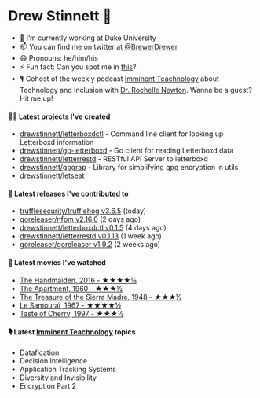 
# Drew Stinnett 👋

- 🔭 I’m currently working at Duke University
- 📫 You can find me on twitter at [@BrewerDrewer](https://twitter.com/BrewerDrewer)
- 😄 Pronouns: he/him/his
- ⚡ Fun fact: Can you spot me in [this](https://www.youtube.com/watch?v=oL9WnB0qHBA)?
- 🎙 Cohost of the weekly podcast [Imminent Teachnology](https://podcast.imminentteachnology.com/) about Technology and Inclusion with [Dr. Rochelle Newton](https://www.linkedin.com/in/drrochellenewton/). Wanna be a guest? Hit me up!

#### 👨‍💻 Latest projects I've created
- [drewstinnett/letterboxdctl](https://github.com/drewstinnett/letterboxdctl) - Command line client for looking up Letterboxd information
- [drewstinnett/go-letterboxd](https://github.com/drewstinnett/go-letterboxd) - Go client for reading Letterboxd data
- [drewstinnett/letterrestd](https://github.com/drewstinnett/letterrestd) - RESTful API Server to letterboxd
- [drewstinnett/gpgrap](https://github.com/drewstinnett/gpgrap) - Library for simplifying gpg encryption in utils
- [drewstinnett/letseat](https://github.com/drewstinnett/letseat)

#### 🚀 Latest releases I've contributed to
- [trufflesecurity/trufflehog v3.6.5](https://github.com/trufflesecurity/trufflehog/releases/tag/v3.6.5) (today)
- [goreleaser/nfpm v2.16.0](https://github.com/goreleaser/nfpm/releases/tag/v2.16.0) (2 days ago)
- [drewstinnett/letterboxdctl v0.1.5](https://github.com/drewstinnett/letterboxdctl/releases/tag/v0.1.5) (4 days ago)
- [drewstinnett/letterrestd v0.1.13](https://github.com/drewstinnett/letterrestd/releases/tag/v0.1.13) (1 week ago)
- [goreleaser/goreleaser v1.9.2](https://github.com/goreleaser/goreleaser/releases/tag/v1.9.2) (2 weeks ago)

#### 🍿 Latest movies I've watched
- [The Handmaiden, 2016 - ★★★★½](https://letterboxd.com/mondodrew/film/the-handmaiden/)
- [The Apartment, 1960 - ★★★½](https://letterboxd.com/mondodrew/film/the-apartment/)
- [The Treasure of the Sierra Madre, 1948 - ★★★½](https://letterboxd.com/mondodrew/film/the-treasure-of-the-sierra-madre/)
- [Le Samouraï, 1967 - ★★★★½](https://letterboxd.com/mondodrew/film/le-samourai/)
- [Taste of Cherry, 1997 - ★★★½](https://letterboxd.com/mondodrew/film/taste-of-cherry/)

#### 🎙 Latest [Imminent Teachnology](https://podcast.imminentteachnology.com/) topics
- Datafication
- Decision Intelligence
- Application Tracking Systems
- Diversity and Invisibility
- Encryption Part 2